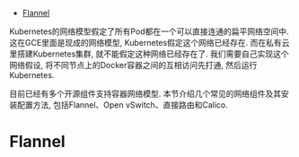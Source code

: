 
<!-- @import "[TOC]" {cmd="toc" depthFrom=1 depthTo=6 orderedList=false} -->

<!-- code_chunk_output -->

- [Flannel](#flannel)

<!-- /code_chunk_output -->

Kubernetes的网络模型假定了所有Pod都在一个可以直接连通的扁平网络空间中. 这在GCE里面是现成的网络模型, Kubernetes假定这个网络已经存在. 而在私有云里搭建Kubernetes集群, 就不能假定这种网络已经存在了. 我们需要自己实现这个网络假设, 将不同节点上的Docker容器之间的互相访问先打通, 然后运行Kubernetes. 

目前已经有多个开源组件支持容器网络模型. 本节介绍几个常见的网络组件及其安装配置方法, 包括Flannel、Open vSwitch、直接路由和Calico. 

# Flannel


